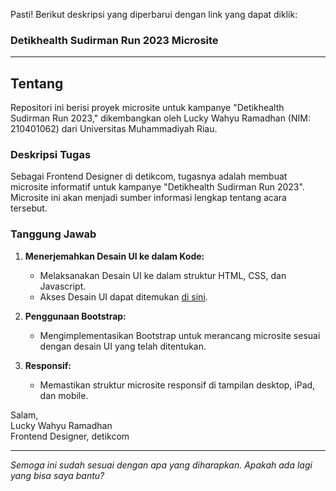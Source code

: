 Pasti! Berikut deskripsi yang diperbarui dengan link yang dapat diklik:

### Detikhealth Sudirman Run 2023 Microsite

---

## Tentang
Repositori ini berisi proyek microsite untuk kampanye "Detikhealth Sudirman Run 2023," dikembangkan oleh Lucky Wahyu Ramadhan (NIM: 210401062) dari Universitas Muhammadiyah Riau.

### Deskripsi Tugas
Sebagai Frontend Designer di detikcom, tugasnya adalah membuat microsite informatif untuk kampanye "Detikhealth Sudirman Run 2023". Microsite ini akan menjadi sumber informasi lengkap tentang acara tersebut.

### Tanggung Jawab
1. **Menerjemahkan Desain UI ke dalam Kode:**
   - Melaksanakan Desain UI ke dalam struktur HTML, CSS, dan Javascript.
   - Akses Desain UI dapat ditemukan [di sini](https://www.figma.com/proto/jLvLD7yJe1qigyAl4aZaFb/%5BSKILL-TEST%5D---INTERNSHIP-DETIKCOM---FRONTEND-DESIGNER---V2?node-id=7-10&starting-point-node-id=7%3A10&scaling=min-zoom).

2. **Penggunaan Bootstrap:**
   - Mengimplementasikan Bootstrap untuk merancang microsite sesuai dengan desain UI yang telah ditentukan.

3. **Responsif:**
   - Memastikan struktur microsite responsif di tampilan desktop, iPad, dan mobile.

Salam,  
Lucky Wahyu Ramadhan  
Frontend Designer, detikcom

---
*Semoga ini sudah sesuai dengan apa yang diharapkan. Apakah ada lagi yang bisa saya bantu?*
